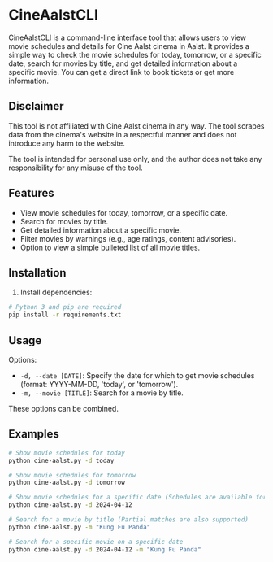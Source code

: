 # CineAalstCLI

CineAalstCLI is a command-line interface tool that allows users to view movie schedules and details for Cine Aalst cinema in Aalst.
It provides a simple way to check the movie schedules for today, tomorrow, or a specific date, search for movies by title, and get detailed information about a specific movie.
You can get a direct link to book tickets or get more information.

## Disclaimer

This tool is not affiliated with Cine Aalst cinema in any way. The tool scrapes data from the cinema's website in a respectful manner and does not introduce any harm to the website.

The tool is intended for personal use only, and the author does not take any responsibility for any misuse of the tool.


## Features

- View movie schedules for today, tomorrow, or a specific date.
- Search for movies by title.
- Get detailed information about a specific movie.
- Filter movies by warnings (e.g., age ratings, content advisories).
- Option to view a simple bulleted list of all movie titles.

## Installation

1. Install dependencies:

```bash
# Python 3 and pip are required
pip install -r requirements.txt
```

## Usage

Options:

- `-d, --date [DATE]`: Specify the date for which to get movie schedules (format: YYYY-MM-DD, 'today', or 'tomorrow').
- `-m, --movie [TITLE]`: Search for a movie by title.

These options can be combined.

## Examples

```bash
# Show movie schedules for today
python cine-aalst.py -d today

# Show movie schedules for tomorrow
python cine-aalst.py -d tomorrow

# Show movie schedules for a specific date (Schedules are available for the next 7 days or so)
python cine-aalst.py -d 2024-04-12

# Search for a movie by title (Partial matches are also supported)
python cine-aalst.py -m "Kung Fu Panda"

# Search for a specific movie on a specific date
python cine-aalst.py -d 2024-04-12 -m "Kung Fu Panda"

```
